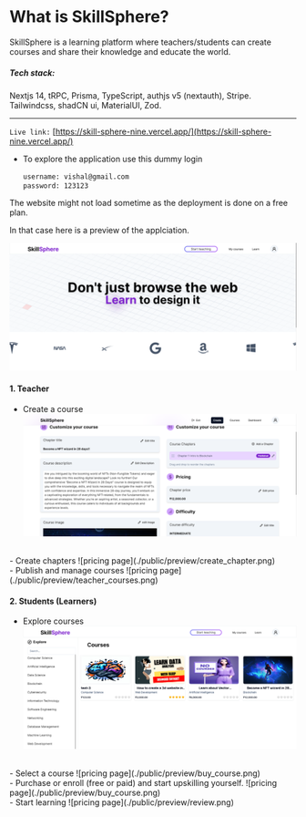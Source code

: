 # What is SkillSphere?

SkillSphere is a learning platform where teachers/students can create courses and share their knowledge and educate the world. 

##### Tech stack: 
Nextjs 14, tRPC, Prisma, TypeScript, authjs v5 (nextauth), Stripe.
Tailwindcss, shadCN ui, MaterialUI, Zod.
<hr>

`Live link:` [https://skill-sphere-nine.vercel.app/](https://skill-sphere-nine.vercel.app/)

- To explore the application use this dummy login
    ```
    username: vishal@gmail.com
    password: 123123
    ```

The website might not load sometime as the deployment is done on a free plan.

In that case here is a preview of the applciation.

![pricing page](./public/preview/landing.png)

#### 1. Teacher

- Create a course
![pricing page](./public/preview/create_course.png)
</br>
- Create chapters
![pricing page](./public/preview/create_chapter.png)
</br>
- Publish and manage courses
![pricing page](./public/preview/teacher_courses.png)
</br>

#### 2. Students (Learners)
- Explore courses
![pricing page](./public/preview/course_page.png)
</br>
- Select a course
![pricing page](./public/preview/buy_course.png)
</br>
- Purchase or enroll (free or paid) and start upskilling yourself.
![pricing page](./public/preview/buy_course.png)
</br>
- Start learning
![pricing page](./public/preview/review.png)
</br>
    



 